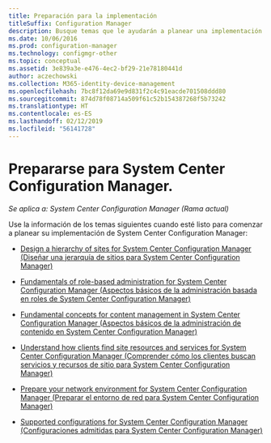 ```yaml
---
title: Preparación para la implementación
titleSuffix: Configuration Manager
description: Busque temas que le ayudarán a planear una implementación de System Center Configuration Manager.
ms.date: 10/06/2016
ms.prod: configuration-manager
ms.technology: configmgr-other
ms.topic: conceptual
ms.assetid: 3e839a3e-e476-4ec2-bf29-21e78180441d
author: aczechowski
ms.collection: M365-identity-device-management
ms.openlocfilehash: 7bc8f12da69e9d831f2c4c91eacde701508ddd80
ms.sourcegitcommit: 874d78f08714a509f61c52b154387268f5b73242
ms.translationtype: HT
ms.contentlocale: es-ES
ms.lasthandoff: 02/12/2019
ms.locfileid: "56141728"
---
```

# <a name="get-ready-for-system-center-configuration-manager"></a>Prepararse para System Center Configuration Manager.

*Se aplica a: System Center Configuration Manager (Rama actual)*

Use la información de los temas siguientes cuando esté listo para comenzar a planear su implementación de System Center Configuration Manager:  


  -   [Design a hierarchy of sites for System Center Configuration Manager (Diseñar una jerarquía de sitios para System Center Configuration Manager)](../../core/plan-design/hierarchy/design-a-hierarchy-of-sites.md)  

  -   [Fundamentals of role-based administration for System Center Configuration Manager (Aspectos básicos de la administración basada en roles de System Center Configuration Manager)](../../core/understand/fundamentals-of-role-based-administration.md)  

  -   [Fundamental concepts for content management in System Center Configuration Manager (Aspectos básicos de la administración de contenido en System Center Configuration Manager)](../../core/plan-design/hierarchy/fundamental-concepts-for-content-management.md)  

  -   [Understand how clients find site resources and services for System Center Configuration Manager (Comprender cómo los clientes buscan servicios y recursos de sitio para System Center Configuration Manager)](../../core/plan-design/hierarchy/understand-how-clients-find-site-resources-and-services.md)  

-   [Prepare your network environment for System Center Configuration Manager (Preparar el entorno de red para System Center Configuration Manager)](/sccm/core/plan-design/network/configure-firewalls-ports-domains)  

-   [Supported configurations for System Center Configuration Manager (Configuraciones admitidas para System Center Configuration Manager)](../../core/plan-design/configs/supported-configurations.md)  
